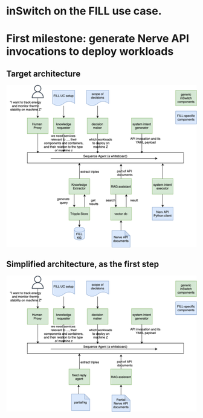 # inSwitch on the FILL use case.

# First milestone: generate Nerve API invocations to deploy workloads

## Target architecture
![target arch](doc/first-milestone.png)

## Simplified architecture, as the first step
![first step](doc/first-step.png)